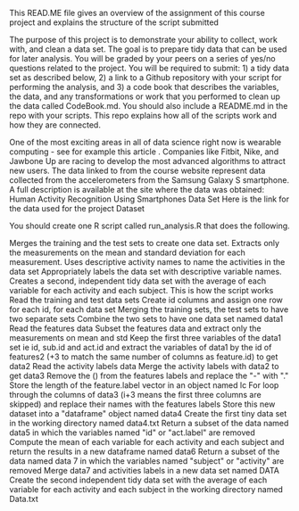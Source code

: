 This READ.ME file gives an overview of the assignment of this course project and explains the structure of the script submitted

The purpose of this project is to demonstrate your ability to collect, work with, and clean a data set. The goal is to prepare tidy data that can be used for later analysis. You will be graded by your peers on a series of yes/no questions related to the project. You will be required to submit: 1) a tidy data set as described below, 2) a link to a Github repository with your script for performing the analysis, and 3) a code book that describes the variables, the data, and any transformations or work that you performed to clean up the data called CodeBook.md. You should also include a README.md in the repo with your scripts. This repo explains how all of the scripts work and how they are connected.

One of the most exciting areas in all of data science right now is wearable computing - see for example this article . Companies like Fitbit, Nike, and Jawbone Up are racing to develop the most advanced algorithms to attract new users. The data linked to from the course website represent data collected from the accelerometers from the Samsung Galaxy S smartphone. A full description is available at the site where the data was obtained: Human Activity Recognition Using Smartphones Data Set Here is the link for the data used for the project Dataset

You should create one R script called run_analysis.R that does the following.

Merges the training and the test sets to create one data set.
Extracts only the measurements on the mean and standard deviation for each measurement.
Uses descriptive activity names to name the activities in the data set
Appropriately labels the data set with descriptive variable names.
Creates a second, independent tidy data set with the average of each variable for each activity and each subject.
This is how the script works
Read the training and test data sets
Create id columns and assign one row for each id, for each data set
Merging the training sets, the test sets to have two separate sets
Combine the two sets to have one data set named data1
Read the features data
Subset the features data and extract only the measurements on mean and std
Keep the first three variables of the data1 set ie id, sub.id and act.id and extract the variables of data1 by the id of features2 (+3 to match the same number of columns as feature.id) to get data2
Read the activity labels data
Merge the activity labels with data2 to get data3
Remove the () from the features labels and replace the "-" with "."
Store the length of the feature.label vector in an object named lc
For loop through the columns of data3 (i+3 means the first three columns are skipped) and replace their names with the features labels
Store this new dataset into a "dataframe" object named data4
Create the first tiny data set in the working directory named data4.txt
Return a subset of the data named data5 in which the variables named "id" or "act.label" are removed
Compute the mean of each variable for each activity and each subject and return the results in a new dataframe named data6
Return a subset of the data named data 7 in which the variables named "subject" or "activity" are removed
Merge data7 and activities labels in a new data set named DATA
Create the second independent tidy data set with the average of each variable for each activity and each subject in the working directory named Data.txt
